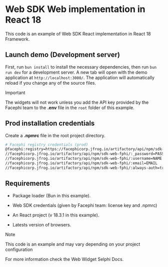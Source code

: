 # Web SDK Web implementation in React 18

This code is an example of Web SDK React implementation in React 18 Framework.



## Launch demo (Development server)

First, run `bun install` to install the necessary dependencies, then run `bun run dev` for a development server. A new tab will open with the demo application at `http://localhost:3000/`. The application will automatically reload if you change any of the source files.

> [!IMPORTANT]
> The widgets will not work unless you add the API key provided by the Facephi team to the **.env** file in the `root` folder of this example.

## Prod installation credentials

Create a **.npmrc** file in the root project directory.

  ```bash
  # Facephi registry credentials (prod)
  @facephi:registry=https://facephicorp.jfrog.io/artifactory/api/npm/sdk-web-fphi/
  //facephicorp.jfrog.io/artifactory/api/npm/sdk-web-fphi/:_password=PASSWORD
  //facephicorp.jfrog.io/artifactory/api/npm/sdk-web-fphi/:username=NAME
  //facephicorp.jfrog.io/artifactory/api/npm/sdk-web-fphi/:email=EMAIL
  //facephicorp.jfrog.io/artifactory/api/npm/sdk-web-fphi/:always-auth=true
  ```


## Requirements

- Package loader (Bun in this example).

- Web SDK credentials (given by Facephi team: license key and .npmrc)

- An React project (v 18.3.1 in this example).

- Latests version of browsers.


> [!NOTE]  
> This code is an example and may vary depending on your project configuration


For more information check the Web Widget Selphi Docs.

